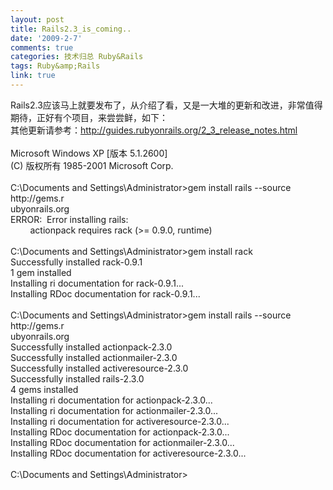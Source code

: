 ```yaml
---
layout: post
title: Rails2.3_is_coming..
date: '2009-2-7'
comments: true
categories: 技术归总 Ruby&Rails
tags: Ruby&amp;Rails
link: true
---
```

<p>Rails2.3应该马上就要发布了，从介绍了看，又是一大堆的更新和改进，非常值得期待，正好有个项目，来尝尝鲜，如下：<br />
其他更新请参考：<a href="http://guides.rubyonrails.org/2_3_release_notes.html">http://guides.rubyonrails.org/2_3_release_notes.html</a><br />
<br />
Microsoft Windows XP [版本 5.1.2600]<br />
(C) 版权所有 1985-2001 Microsoft Corp.<br />
<br />
C:\Documents and Settings\Administrator&gt;gem install rails --source http://gems.r<br />
ubyonrails.org<br />
ERROR:&nbsp; Error installing rails:<br />
&nbsp;&nbsp;&nbsp;&nbsp;&nbsp;&nbsp;&nbsp; actionpack requires rack (&gt;= 0.9.0, runtime)<br />
<br />
C:\Documents and Settings\Administrator&gt;gem install rack<br />
Successfully installed rack-0.9.1<br />
1 gem installed<br />
Installing ri documentation for rack-0.9.1...<br />
Installing RDoc documentation for rack-0.9.1...<br />
<br />
C:\Documents and Settings\Administrator&gt;gem install rails --source http://gems.r<br />
ubyonrails.org<br />
Successfully installed actionpack-2.3.0<br />
Successfully installed actionmailer-2.3.0<br />
Successfully installed activeresource-2.3.0<br />
Successfully installed rails-2.3.0<br />
4 gems installed<br />
Installing ri documentation for actionpack-2.3.0...<br />
Installing ri documentation for actionmailer-2.3.0...<br />
Installing ri documentation for activeresource-2.3.0...<br />
Installing RDoc documentation for actionpack-2.3.0...<br />
Installing RDoc documentation for actionmailer-2.3.0...<br />
Installing RDoc documentation for activeresource-2.3.0...<br />
<br />
C:\Documents and Settings\Administrator&gt;</p>
